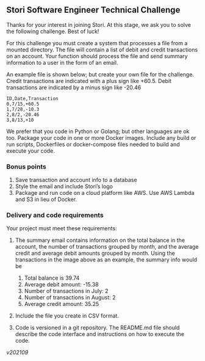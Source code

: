 ## Stori Software Engineer Technical Challenge
Thanks for your interest in joining Stori. At this stage, we ask you to solve the following challenge. Best of luck!

For this challenge you must create a system that processes a file from a mounted directory. The file will contain a list of debit and credit transactions on an account. Your function should process the file and send summary information to a user in the form of an email.

An example file is shown below; but create your own file for the challenge. Credit transactions are indicated with a plus sign like +60.5. Debit transactions are indicated by a minus sign like -20.46

```csv
ID,Date,Transaction
0,7/15,+60.5
1,7/28,-10.3
2,8/2,-20.46
3,8/13,+10
```

We prefer that you code in Python or Golang; but other languages are ok too. Package your code in one or more Docker images. Include any build or run scripts, Dockerfiles or docker-compose files needed to build and execute your code.

### Bonus points
1. Save transaction and account info to a database
2. Style the email and include Stori’s logo
3. Package and run code on a cloud platform like AWS. Use AWS Lambda and S3 in lieu of Docker.

### Delivery and code requirements
Your project must meet these requirements:
1. The summary email contains information on the total balance in the account, the number of transactions grouped by month, and the average credit and average debit amounts grouped by month. Using the transactions in the image above as an example, the summary info would be

    1. Total balance is 39.74
    2. Average debit amount: -15.38
    3. Number of transactions in July: 2
    4. Number of transactions in August: 2
    5. Average credit amount: 35.25

1. Include the file you create in CSV format.
2. Code is versioned in a git repository. The README.md file should describe the code interface and instructions on how to execute the code.
   

*v202109*